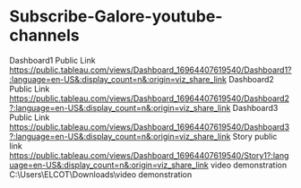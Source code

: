 # Subscribe-Galore-youtube-channels


Dashboard1 Public Link https://public.tableau.com/views/Dashboard_16964407619540/Dashboard1?:language=en-US&:display_count=n&:origin=viz_share_link
Dashboard2 Public Link https://public.tableau.com/views/Dashboard_16964407619540/Dashboard2?:language=en-US&:display_count=n&:origin=viz_share_link
Dashboard3 Public Link https://public.tableau.com/views/Dashboard_16964407619540/Dashboard3?:language=en-US&:display_count=n&:origin=viz_share_link
Story public link https://public.tableau.com/views/Dashboard_16964407619540/Story1?:language=en-US&:display_count=n&:origin=viz_share_link
video demonstration C:\Users\ELCOT\Downloads\video demonstration

